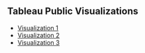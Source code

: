 ## Tableau Public Visualizations

- [Visualization 1](https://public.tableau.com/views/KingCountySalesProject_17086360761750/Kingcountysales?:language=fr-FR&:sid=&:display_count=n&:origin=viz_share_link)
- [Visualization 2](link_to_visualization_2)
- [Visualization 3](link_to_visualization_3)
